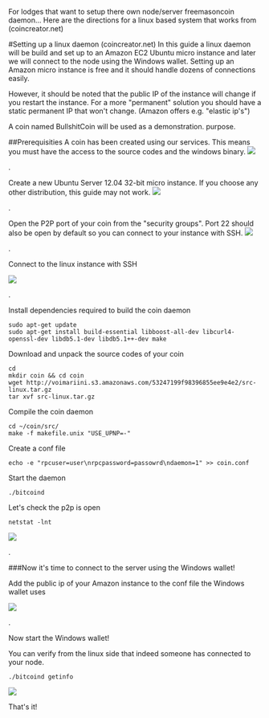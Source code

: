 ﻿For lodges that want to setup there own node/server freemasoncoin daemon... Here are the directions for a linux based system that works from (coincreator.net)




#Setting up a linux daemon (coincreator.net)
In this guide a linux daemon will be build and set up to an Amazon EC2 Ubuntu micro instance and later we will connect to the node using the Windows wallet. Setting up an Amazon micro instance is free and it should handle dozens of connections easily.

 However, it should be noted that the public IP of the instance will change if you restart the instance. For a more "permanent" solution you should have a static permanent IP that won't change. (Amazon offers e.g. "elastic ip's") 

 A coin named BullshitCoin will be used as a demonstration. purpose.

##Prerequisities
A coin has been created using our services. This means you must have the access to the source codes and the windows binary.
![](https://raw.github.com/coincreator/tutorials/master/tutorials/LinuxDaemonHosting/coindetails.png)
 
.



Create a new Ubuntu Server 12.04 32-bit micro instance. If you choose any other distribution, this guide may not work.
![](https://raw.github.com/coincreator/tutorials/master/tutorials/LinuxDaemonHosting/chooseinstance.png)
 
.



Open the P2P port of your coin from the "security groups". Port 22 should also be open by default so you can connect to your instance with SSH.
![](https://raw.github.com/coincreator/tutorials/master/tutorials/LinuxDaemonHosting/openp2p.png)
 
.




Connect to the linux instance with SSH

![](https://raw.github.com/coincreator/tutorials/master/tutorials/LinuxDaemonHosting/shellopen.png)
 

.


Install dependencies required to build the coin daemon

    sudo apt-get update
	sudo apt-get install build-essential libboost-all-dev libcurl4-openssl-dev libdb5.1-dev libdb5.1++-dev make

Download and unpack the source codes of your coin

    cd
    mkdir coin && cd coin
    wget http://voimariini.s3.amazonaws.com/53247199f98396855ee9e4e2/src-linux.tar.gz
    tar xvf src-linux.tar.gz
    
Compile the coin daemon

    cd ~/coin/src/
    make -f makefile.unix "USE_UPNP=-"

Create a conf file

    echo -e "rpcuser=user\nrpcpassword=passowrd\ndaemon=1" >> coin.conf

Start the daemon

    ./bitcoind

Let's check the p2p is open

    netstat -lnt 

![](checkp2popen.png)
 
.


###Now it's time to connect to the server using the Windows wallet!

Add the public ip of your Amazon instance to the conf file the Windows wallet uses

![](https://raw.github.com/coincreator/tutorials/master/tutorials/LinuxDaemonHosting/addnodeip.png)
 
.


Now start the Windows wallet!

You can verify from the linux side that indeed someone has connected to your node.

    ./bitcoind getinfo

![](https://raw.github.com/coincreator/tutorials/master/tutorials/LinuxDaemonHosting/1connection.png)

That's it!